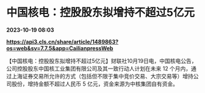 # 中国核电：控股股东拟增持不超过5亿元

**2023-10-19 08:03**

**https://api3.cls.cn/share/article/1489863?os=web&sv=7.7.5&app=CailianpressWeb**

【中国核电：控股股东拟增持不超过5亿元】财联社10月19日电，中国核电公告，公司控股股东中国核工业集团有限公司及其一致行动人计划在未来 12 个月内，通过上海证券交易所允许的方式（包括但不限于集中竞价交易、大宗交易等）增持公司股份，增持金额不超过人民币 5 亿元，资金来源为中核集团自有资金。